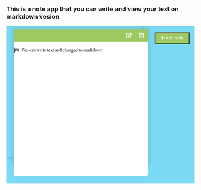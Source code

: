 
### This is a note app that you can write and view your text on markdown vesion 
!["project Screen shot"](screen.png)
